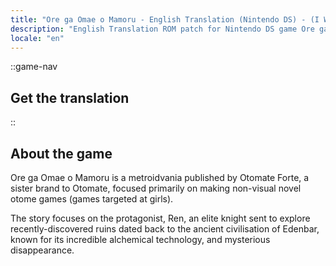 ```yaml
---
title: "Ore ga Omae o Mamoru - English Translation (Nintendo DS) - (I Will Protect You)"
description: "English Translation ROM patch for Nintendo DS game Ore ga Omae o Mamoru (I Will Protect You)"
locale: "en"
---
```


::game-nav
## Get the translation
::

## About the game
Ore ga Omae o Mamoru is a metroidvania published by Otomate Forte, a sister brand to Otomate, focused primarily on making non-visual novel otome games (games targeted at girls).

The story focuses on the protagonist, Ren, an elite knight sent to explore recently-discovered ruins dated back to the ancient civilisation of Edenbar, known for its incredible alchemical technology, and mysterious disappearance.
